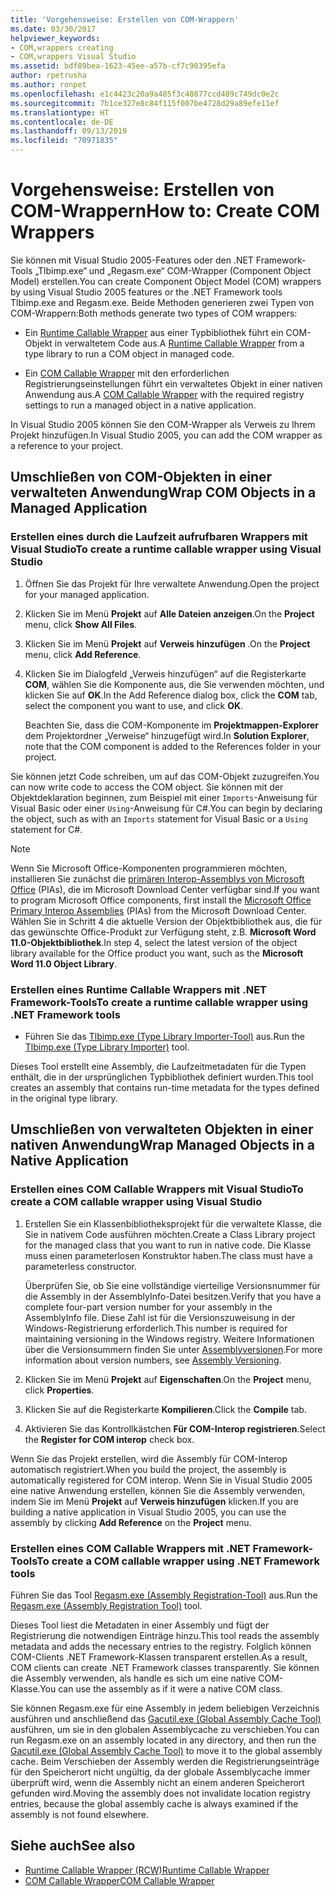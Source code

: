 ```yaml
---
title: 'Vorgehensweise: Erstellen von COM-Wrappern'
ms.date: 03/30/2017
helpviewer_keywords:
- COM,wrappers creating
- COM,wrappers Visual Studio
ms.assetid: bdf89bea-1623-45ee-a57b-cf7c90395efa
author: rpetrusha
ms.author: ronpet
ms.openlocfilehash: e1c4423c20a9a485f3c40877ccd489c749dc0e2c
ms.sourcegitcommit: 7b1ce327e8c84f115f007be4728d29a89efe11ef
ms.translationtype: HT
ms.contentlocale: de-DE
ms.lasthandoff: 09/13/2019
ms.locfileid: "70971835"
---
```

# <a name="how-to-create-com-wrappers"></a><span data-ttu-id="ebafa-102">Vorgehensweise: Erstellen von COM-Wrappern</span><span class="sxs-lookup"><span data-stu-id="ebafa-102">How to: Create COM Wrappers</span></span>

<span data-ttu-id="ebafa-103">Sie können mit Visual Studio 2005-Features oder den .NET Framework-Tools „Tlbimp.exe“ und „Regasm.exe“ COM-Wrapper (Component Object Model) erstellen.</span><span class="sxs-lookup"><span data-stu-id="ebafa-103">You can create Component Object Model (COM) wrappers by using Visual Studio 2005 features or the .NET Framework tools Tlbimp.exe and Regasm.exe.</span></span> <span data-ttu-id="ebafa-104">Beide Methoden generieren zwei Typen von COM-Wrappern:</span><span class="sxs-lookup"><span data-stu-id="ebafa-104">Both methods generate two types of COM wrappers:</span></span>

- <span data-ttu-id="ebafa-105">Ein [Runtime Callable Wrapper](../../standard/native-interop/runtime-callable-wrapper.md) aus einer Typbibliothek führt ein COM-Objekt in verwaltetem Code aus.</span><span class="sxs-lookup"><span data-stu-id="ebafa-105">A [Runtime Callable Wrapper](../../standard/native-interop/runtime-callable-wrapper.md) from a type library to run a COM object in managed code.</span></span>

- <span data-ttu-id="ebafa-106">Ein [COM Callable Wrapper](../../standard/native-interop/com-callable-wrapper.md) mit den erforderlichen Registrierungseinstellungen führt ein verwaltetes Objekt in einer nativen Anwendung aus.</span><span class="sxs-lookup"><span data-stu-id="ebafa-106">A [COM Callable Wrapper](../../standard/native-interop/com-callable-wrapper.md) with the required registry settings to run a managed object in a native application.</span></span>

<span data-ttu-id="ebafa-107">In Visual Studio 2005 können Sie den COM-Wrapper als Verweis zu Ihrem Projekt hinzufügen.</span><span class="sxs-lookup"><span data-stu-id="ebafa-107">In Visual Studio 2005, you can add the COM wrapper as a reference to your project.</span></span>

## <a name="wrap-com-objects-in-a-managed-application"></a><span data-ttu-id="ebafa-108">Umschließen von COM-Objekten in einer verwalteten Anwendung</span><span class="sxs-lookup"><span data-stu-id="ebafa-108">Wrap COM Objects in a Managed Application</span></span>

### <a name="to-create-a-runtime-callable-wrapper-using-visual-studio"></a><span data-ttu-id="ebafa-109">Erstellen eines durch die Laufzeit aufrufbaren Wrappers mit Visual Studio</span><span class="sxs-lookup"><span data-stu-id="ebafa-109">To create a runtime callable wrapper using Visual Studio</span></span>

1. <span data-ttu-id="ebafa-110">Öffnen Sie das Projekt für Ihre verwaltete Anwendung.</span><span class="sxs-lookup"><span data-stu-id="ebafa-110">Open the project for your managed application.</span></span>

2. <span data-ttu-id="ebafa-111">Klicken Sie im Menü **Projekt** auf **Alle Dateien anzeigen**.</span><span class="sxs-lookup"><span data-stu-id="ebafa-111">On the **Project** menu, click **Show All Files**.</span></span>

3. <span data-ttu-id="ebafa-112">Klicken Sie im Menü **Projekt** auf **Verweis hinzufügen** .</span><span class="sxs-lookup"><span data-stu-id="ebafa-112">On the **Project** menu, click **Add Reference**.</span></span>

4. <span data-ttu-id="ebafa-113">Klicken Sie im Dialogfeld „Verweis hinzufügen“ auf die Registerkarte **COM**, wählen Sie die Komponente aus, die Sie verwenden möchten, und klicken Sie auf **OK**.</span><span class="sxs-lookup"><span data-stu-id="ebafa-113">In the Add Reference dialog box, click the **COM** tab, select the component you want to use, and click **OK**.</span></span>

     <span data-ttu-id="ebafa-114">Beachten Sie, dass die COM-Komponente im **Projektmappen-Explorer** dem Projektordner „Verweise“ hinzugefügt wird.</span><span class="sxs-lookup"><span data-stu-id="ebafa-114">In **Solution Explorer**, note that the COM component is added to the References folder in your project.</span></span>

<span data-ttu-id="ebafa-115">Sie können jetzt Code schreiben, um auf das COM-Objekt zuzugreifen.</span><span class="sxs-lookup"><span data-stu-id="ebafa-115">You can now write code to access the COM object.</span></span> <span data-ttu-id="ebafa-116">Sie können mit der Objektdeklaration beginnen, zum Beispiel mit einer `Imports`-Anweisung für Visual Basic oder einer `Using`-Anweisung für C#.</span><span class="sxs-lookup"><span data-stu-id="ebafa-116">You can begin by declaring the object, such as with an `Imports` statement for Visual Basic or a `Using` statement for C#.</span></span>

> [!NOTE]
> <span data-ttu-id="ebafa-117">Wenn Sie Microsoft Office-Komponenten programmieren möchten, installieren Sie zunächst die [primären Interop-Assemblys von Microsoft Office](https://go.microsoft.com/fwlink/?LinkId=50479) (PIAs), die im Microsoft Download Center verfügbar sind.</span><span class="sxs-lookup"><span data-stu-id="ebafa-117">If you want to program Microsoft Office components, first install the [Microsoft Office Primary Interop Assemblies](https://go.microsoft.com/fwlink/?LinkId=50479) (PIAs) from the Microsoft Download Center.</span></span> <span data-ttu-id="ebafa-118">Wählen Sie in Schritt 4 die aktuelle Version der Objektbibliothek aus, die für das gewünschte Office-Produkt zur Verfügung steht, z.B. **Microsoft Word 11.0-Objektbibliothek**.</span><span class="sxs-lookup"><span data-stu-id="ebafa-118">In step 4, select the latest version of the object library available for the Office product you want, such as the **Microsoft Word 11.0 Object Library**.</span></span>  
  
### <a name="to-create-a-runtime-callable-wrapper-using-net-framework-tools"></a><span data-ttu-id="ebafa-119">Erstellen eines Runtime Callable Wrappers mit .NET Framework-Tools</span><span class="sxs-lookup"><span data-stu-id="ebafa-119">To create a runtime callable wrapper using .NET Framework tools</span></span>  
  
- <span data-ttu-id="ebafa-120">Führen Sie das [Tlbimp.exe (Type Library Importer-Tool)](../../../docs/framework/tools/tlbimp-exe-type-library-importer.md) aus.</span><span class="sxs-lookup"><span data-stu-id="ebafa-120">Run the [Tlbimp.exe (Type Library Importer)](../../../docs/framework/tools/tlbimp-exe-type-library-importer.md) tool.</span></span>  
  
 <span data-ttu-id="ebafa-121">Dieses Tool erstellt eine Assembly, die Laufzeitmetadaten für die Typen enthält, die in der ursprünglichen Typbibliothek definiert wurden.</span><span class="sxs-lookup"><span data-stu-id="ebafa-121">This tool creates an assembly that contains run-time metadata for the types defined in the original type library.</span></span>  
  
## <a name="wrap-managed-objects-in-a-native-application"></a><span data-ttu-id="ebafa-122">Umschließen von verwalteten Objekten in einer nativen Anwendung</span><span class="sxs-lookup"><span data-stu-id="ebafa-122">Wrap Managed Objects in a Native Application</span></span>  
  
### <a name="to-create-a-com-callable-wrapper-using-visual-studio"></a><span data-ttu-id="ebafa-123">Erstellen eines COM Callable Wrappers mit Visual Studio</span><span class="sxs-lookup"><span data-stu-id="ebafa-123">To create a COM callable wrapper using Visual Studio</span></span>  
  
1. <span data-ttu-id="ebafa-124">Erstellen Sie ein Klassenbibliotheksprojekt für die verwaltete Klasse, die Sie in nativem Code ausführen möchten.</span><span class="sxs-lookup"><span data-stu-id="ebafa-124">Create a Class Library project for the managed class that you want to run in native code.</span></span> <span data-ttu-id="ebafa-125">Die Klasse muss einen parameterlosen Konstruktor haben.</span><span class="sxs-lookup"><span data-stu-id="ebafa-125">The class must have a parameterless constructor.</span></span>  
  
     <span data-ttu-id="ebafa-126">Überprüfen Sie, ob Sie eine vollständige vierteilige Versionsnummer für die Assembly in der AssemblyInfo-Datei besitzen.</span><span class="sxs-lookup"><span data-stu-id="ebafa-126">Verify that you have a complete four-part version number for your assembly in the AssemblyInfo file.</span></span> <span data-ttu-id="ebafa-127">Diese Zahl ist für die Versionszuweisung in der Windows-Registrierung erforderlich.</span><span class="sxs-lookup"><span data-stu-id="ebafa-127">This number is required for maintaining versioning in the Windows registry.</span></span> <span data-ttu-id="ebafa-128">Weitere Informationen über die Versionsummern finden Sie unter [Assemblyversionen](../../standard/assembly/versioning.md).</span><span class="sxs-lookup"><span data-stu-id="ebafa-128">For more information about version numbers, see [Assembly Versioning](../../standard/assembly/versioning.md).</span></span>  
  
2. <span data-ttu-id="ebafa-129">Klicken Sie im Menü **Projekt** auf **Eigenschaften**.</span><span class="sxs-lookup"><span data-stu-id="ebafa-129">On the **Project** menu, click **Properties**.</span></span>  
  
3. <span data-ttu-id="ebafa-130">Klicken Sie auf die Registerkarte **Kompilieren**.</span><span class="sxs-lookup"><span data-stu-id="ebafa-130">Click the **Compile** tab.</span></span>  
  
4. <span data-ttu-id="ebafa-131">Aktivieren Sie das Kontrollkästchen **Für COM-Interop registrieren**.</span><span class="sxs-lookup"><span data-stu-id="ebafa-131">Select the **Register for COM interop** check box.</span></span>  
  
 <span data-ttu-id="ebafa-132">Wenn Sie das Projekt erstellen, wird die Assembly für COM-Interop automatisch registriert.</span><span class="sxs-lookup"><span data-stu-id="ebafa-132">When you build the project, the assembly is automatically registered for COM interop.</span></span> <span data-ttu-id="ebafa-133">Wenn Sie in Visual Studio 2005 eine native Anwendung erstellen, können Sie die Assembly verwenden, indem Sie im Menü **Projekt** auf **Verweis hinzufügen** klicken.</span><span class="sxs-lookup"><span data-stu-id="ebafa-133">If you are building a native application in Visual Studio 2005, you can use the assembly by clicking **Add Reference** on the **Project** menu.</span></span>  
  
### <a name="to-create-a-com-callable-wrapper-using-net-framework-tools"></a><span data-ttu-id="ebafa-134">Erstellen eines COM Callable Wrappers mit .NET Framework-Tools</span><span class="sxs-lookup"><span data-stu-id="ebafa-134">To create a COM callable wrapper using .NET Framework tools</span></span>  
  
<span data-ttu-id="ebafa-135">Führen Sie das Tool [Regasm.exe (Assembly Registration-Tool)](../../../docs/framework/tools/regasm-exe-assembly-registration-tool.md) aus.</span><span class="sxs-lookup"><span data-stu-id="ebafa-135">Run the [Regasm.exe (Assembly Registration Tool)](../../../docs/framework/tools/regasm-exe-assembly-registration-tool.md) tool.</span></span>  
  
<span data-ttu-id="ebafa-136">Dieses Tool liest die Metadaten in einer Assembly und fügt der Registrierung die notwendigen Einträge hinzu.</span><span class="sxs-lookup"><span data-stu-id="ebafa-136">This tool reads the assembly metadata and adds the necessary entries to the registry.</span></span> <span data-ttu-id="ebafa-137">Folglich können COM-Clients .NET Framework-Klassen transparent erstellen.</span><span class="sxs-lookup"><span data-stu-id="ebafa-137">As a result, COM clients can create .NET Framework classes transparently.</span></span> <span data-ttu-id="ebafa-138">Sie können die Assembly verwenden, als handle es sich um eine native COM-Klasse.</span><span class="sxs-lookup"><span data-stu-id="ebafa-138">You can use the assembly as if it were a native COM class.</span></span>  
  
<span data-ttu-id="ebafa-139">Sie können Regasm.exe für eine Assembly in jedem beliebigen Verzeichnis ausführen und anschließend das [Gacutil.exe (Global Assembly Cache Tool)](../../../docs/framework/tools/gacutil-exe-gac-tool.md) ausführen, um sie in den globalen Assemblycache zu verschieben.</span><span class="sxs-lookup"><span data-stu-id="ebafa-139">You can run Regasm.exe on an assembly located in any directory, and then run the [Gacutil.exe (Global Assembly Cache Tool)](../../../docs/framework/tools/gacutil-exe-gac-tool.md) to move it to the global assembly cache.</span></span> <span data-ttu-id="ebafa-140">Beim Verschieben der Assembly werden die Registrierungseinträge für den Speicherort nicht ungültig, da der globale Assemblycache immer überprüft wird, wenn die Assembly nicht an einem anderen Speicherort gefunden wird.</span><span class="sxs-lookup"><span data-stu-id="ebafa-140">Moving the assembly does not invalidate location registry entries, because the global assembly cache is always examined if the assembly is not found elsewhere.</span></span>  
  
## <a name="see-also"></a><span data-ttu-id="ebafa-141">Siehe auch</span><span class="sxs-lookup"><span data-stu-id="ebafa-141">See also</span></span>

- [<span data-ttu-id="ebafa-142">Runtime Callable Wrapper (RCW)</span><span class="sxs-lookup"><span data-stu-id="ebafa-142">Runtime Callable Wrapper</span></span>](../../standard/native-interop/runtime-callable-wrapper.md)
- [<span data-ttu-id="ebafa-143">COM Callable Wrapper</span><span class="sxs-lookup"><span data-stu-id="ebafa-143">COM Callable Wrapper</span></span>](../../standard/native-interop/com-callable-wrapper.md)
